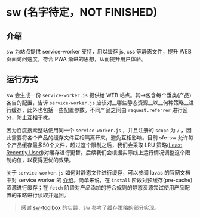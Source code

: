 # sw (名字待定，NOT FINISHED)

## 介绍

sw 为站点提供 service-worker 支持，用以缓存 js, css 等静态文件，提升 WEB 页面访问速度，符合 PWA 渐进的思想，从而提升用户体验。


## 运行方式

sw 会生成一份 `service-worker.js` 提供给 WEB 站点。其中包含每个垂类(产品)各自的配置，告诉 `service-worker.js` 应该对__哪些静态资源__以__何种策略__进行缓存，此外也包括一些配置参数。不同产品之间由 `request.referrer` 进行区分，防止互相干扰。

因为百度搜索整站使用同一个 `service-worker.js` ，并且注册的 `scope` 为 `/` ，因此需要将各个产品的缓存文件互相隔离开来，避免互相影响。目前 sfe-sw 允许每个产品缓存最多50个文件，超过这个限制之后，我们会采取 LRU 策略([Least Recently Used](https://en.wikipedia.org/wiki/Cache_replacement_policies#LRU))对缓存进行更替。后续我们会根据实际线上运行情况调整这个限制的值，以获得更优的效果。

关于 `service-worker.js` 如何对静态文件进行缓存，可以参阅 lavas 的官网文档中对 service worker 的 [介绍](https://lavas.baidu.com/doc/offline-and-cache-loading/service-worker/service-worker-introduction)。简单来说，在 `install` 阶段对预缓存(pre-cache)资源进行缓存；在 `fetch` 阶段对产品添加的符合规则的静态资源尝试使用产品配置的策略进行读取并返回。

> 感谢 [sw-toolbox](https://github.com/GoogleChrome/sw-toolbox) 的实践，sw 参考了缓存策略的部分实现。